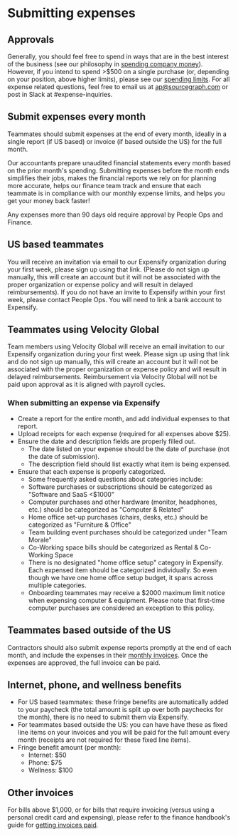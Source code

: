 # Submitting expenses

## Approvals

Generally, you should feel free to spend in ways that are in the best interest of the business (see our philosophy in [spending company money](../../people-ops/spending-company-money.md)). However, if you intend to spend >$500 on a single purchase (or, depending on your position, above higher limits), please see our [spending limits](payables.md#limits). For all expense related questions, feel free to email us at ap@sourcegraph.com or post in Slack at #expense-inquiries.

## Submit expenses every month

Teammates should submit expenses at the end of every month, ideally in a single report (if US based) or invoice (if based outside the US) for the full month.

Our accountants prepare unaudited financial statements every month based on the prior month's spending. Submitting expenses before the month ends simplifies their jobs, makes the financial reports we rely on for planning more accurate, helps our finance team track and ensure that each teammate is in compliance with our monthly expense limits, and helps you get your money back faster!

Any expenses more than 90 days old require approval by People Ops and Finance.

## US based teammates

You will receive an invitation via email to our Expensify organization during your first week, please sign up using that link. (Please do not sign up manually, this will create an account but it will not be associated with the proper organization or expense policy and will result in delayed reimbursements). If you do not have an invite to Expensify within your first week, please contact People Ops. You will need to link a bank account to Expensify.

## Teammates using Velocity Global

Team members using Velocity Global will receive an email invitation to our Expensify organization during your first week. Please sign up using that link and do not sign up manually, this will create an account but it will not be associated with the proper organization or expense policy and will result in delayed reimbursements. Reimbursement via Velocity Global will not be paid upon approval as it is aligned with payroll cycles.

### When submitting an expense via Expensify

- Create a report for the entire month, and add individual expenses to that report.
- Upload receipts for each expense (required for all expenses above $25).
- Ensure the date and description fields are properly filled out.
  - The date listed on your expense should be the date of purchase (not the date of submission).
  - The description field should list exactly what item is being expensed.
- Ensure that each expense is properly categorized.
  - Some frequently asked questions about categories include:
  - Software purchases or subscriptions should be categorized as "Software and SaaS <$1000"
  - Computer purchases and other hardware (monitor, headphones, etc.) should be categorized as "Computer & Related"
  - Home office set-up purchases (chairs, desks, etc.) should be categorized as "Furniture & Office"
  - Team building event purchases should be categorized under "Team Morale"
  - Co-Working space bills should be categorized as Rental & Co-Working Space
  - There is no designated "home office setup" category in Expensify. Each expensed item should be categorized individually. So even though we have one home office setup budget, it spans across multiple categories.
  - Onboarding teammates may receive a $2000 maximum limit notice when expensing computer & equipment. Please note that first-time computer purchases are considered an exception to this policy.

## Teammates based outside of the US

Contractors should also submit expense reports promptly at the end of each month, and include the expenses in their [monthly invoices](invoices.md). Once the expenses are approved, the full invoice can be paid.

## Internet, phone, and wellness benefits
- For US based teammates: these fringe benefits are automatically added to your paycheck (the total amount is split up over both paychecks for the month), there is no need to submit them via Expensify.
- For teammates based outside the US: you can have have these as fixed line items on your invoices and you will be paid for the full amount every month (receipts are not required for these fixed line items).
- Fringe benefit amount (per month):
  - Internet: $50
  - Phone: $75
  - Wellness: $100

## Other invoices

For bills above $1,000, or for bills that require invoicing (versus using a personal credit card and expensing), please refer to the finance handbook's guide for [getting invoices paid](payables.md#getting-invoices-paid).
